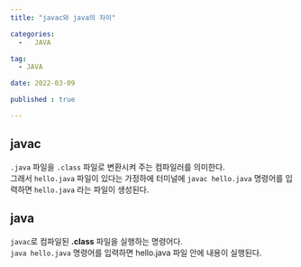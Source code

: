 ```yaml
---
title: "javac와 java의 차이" 

categories:
  -   JAVA

tag:
  - JAVA

date: 2022-03-09

published : true

---
```


## javac
```.java``` 파일을 ```.class``` 파일로 변환시켜 주는 컴파일러를 의미한다.  
그래서 ```hello.java``` 파일이 있다는 가정하에 터미널에 ```javac hello.java``` 명령어를 입력하면
```hello.java``` 라는 파일이 생성된다.  

## java
```javac```로 컴파일된 **.class** 파일을 실행하는 명령어다.  
```java hello.java``` 명령어를 입력하면 hello.java 파일 안에 내용이 실행된다.